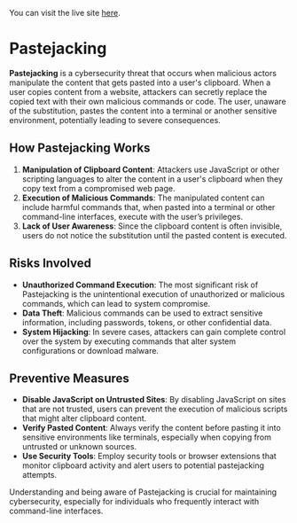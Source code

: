 You can visit the live site [here](https://your-live-site-url.com).
# Pastejacking

**Pastejacking** is a cybersecurity threat that occurs when malicious actors manipulate the content that gets pasted into a user's clipboard. When a user copies content from a website, attackers can secretly replace the copied text with their own malicious commands or code. The user, unaware of the substitution, pastes the content into a terminal or another sensitive environment, potentially leading to severe consequences.

## How Pastejacking Works
1. **Manipulation of Clipboard Content**: Attackers use JavaScript or other scripting languages to alter the content in a user's clipboard when they copy text from a compromised web page.
2. **Execution of Malicious Commands**: The manipulated content can include harmful commands that, when pasted into a terminal or other command-line interfaces, execute with the user’s privileges.
3. **Lack of User Awareness**: Since the clipboard content is often invisible, users do not notice the substitution until the pasted content is executed.

## Risks Involved
- **Unauthorized Command Execution**: The most significant risk of Pastejacking is the unintentional execution of unauthorized or malicious commands, which can lead to system compromise.
- **Data Theft**: Malicious commands can be used to extract sensitive information, including passwords, tokens, or other confidential data.
- **System Hijacking**: In severe cases, attackers can gain complete control over the system by executing commands that alter system configurations or download malware.

## Preventive Measures
- **Disable JavaScript on Untrusted Sites**: By disabling JavaScript on sites that are not trusted, users can prevent the execution of malicious scripts that might alter clipboard content.
- **Verify Pasted Content**: Always verify the content before pasting it into sensitive environments like terminals, especially when copying from untrusted or unknown sources.
- **Use Security Tools**: Employ security tools or browser extensions that monitor clipboard activity and alert users to potential pastejacking attempts.

Understanding and being aware of Pastejacking is crucial for maintaining cybersecurity, especially for individuals who frequently interact with command-line interfaces.

